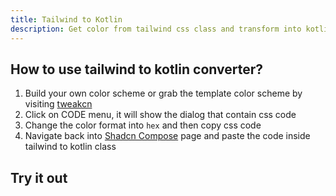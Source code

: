 ```yaml
---
title: Tailwind to Kotlin
description: Get color from tailwind css class and transform into kotlin class
---
```


<DocsPage
    :title="frontmatter.title" 
    :description="frontmatter.description"
    path="views/docs/Installation.md">

## How to use tailwind to kotlin converter?

1. Build your own color scheme or grab the template color scheme by visiting [tweakcn](https://tweakcn.com/editor/theme)
2. Click on CODE menu, it will show the dialog that contain css code
3. Change the color format into `hex` and then copy css code
4. Navigate back into [Shadcn Compose](https://shadcn-compose.site/docs/tailwind-to-kotlin) page and paste the code inside tailwind to kotlin class

## Try it out

<CodeConverter/>

</DocsPage>

